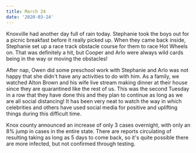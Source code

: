 ```yaml
---
title: March 24
date: '2020-03-24'
---
```

Knoxville had another day full of rain today. Stephanie took the boys out for a picnic breakfast before it really picked up. When they came back inside, Stephanie set up a race track obstacle course for them to race Hot Wheels on. That was definitely a hit, but Cooper and Arlo were always wild cards being in the way or moving the obstacles!

After nap, Owen did some preschool work with Stephanie and Arlo was not happy that she didn't have any activities to do with him. As a family, we watched Alton Brown and his wife live stream making dinner at their house since they are quarantined like the rest of us. This was the second Tuesday in a row that they have done this and they plan to continue as long as we are all social distancing! It has been very neat to watch the way in which celebrities and others have used social media for positive and uplifting things during this difficult time.

Knox county announced an increase of only 3 cases overnight, with only an 8% jump in cases in the entire state. There are reports circulating of resulting taking as long as 5 days to come back, so it's quite possible there are more infected, but not confirmed through testing.